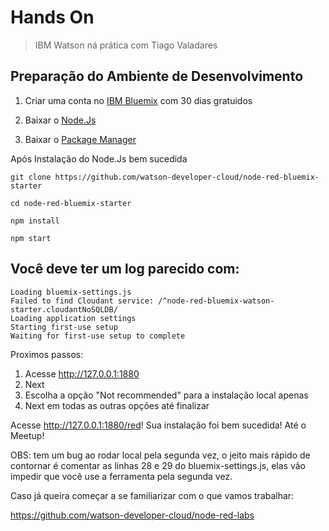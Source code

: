 Hands On
================

> IBM Watson ná prática com Tiago Valadares

Preparação do Ambiente de Desenvolvimento
-----------------------------------------


1. Criar uma conta no [IBM Bluemix](https://www.ibm.com/br-pt/marketplace/cloud-platform) com 30 dias gratuidos

2. Baixar o [Node.Js](https://nodejs.org/en/download/)

3. Baixar o [Package Manager](https://nodejs.org/en/download/package-manager/)

Após Instalação do Node.Js bem sucedida

```git clone https://github.com/watson-developer-cloud/node-red-bluemix-starter```

```cd node-red-bluemix-starter```

```npm install```

```npm start```

Você deve ter um log parecido com:
----------------------------------

```Starting Node-RED on Bluemix bootstrap
Loading bluemix-settings.js
Failed to find Cloudant service: /^node-red-bluemix-watson-starter.cloudantNoSQLDB/
Loading application settings
Starting first-use setup
Waiting for first-use setup to complete
```

Proximos passos:

1. Acesse http://127.0.0.1:1880
2. Next
3. Escolha a opção "Not recommended" para a instalação local apenas
4. Next em todas as outras opções até finalizar

Acesse http://127.0.0.1:1880/red! Sua instalação foi bem sucedida! Até o Meetup!

OBS: tem um bug ao rodar local pela segunda vez, o jeito mais rápido de contornar é comentar as linhas 28 e 29 do bluemix-settings.js, elas vão impedir que você use a ferramenta pela segunda vez.

Caso já queira começar a se familiarizar com o que vamos trabalhar:

https://github.com/watson-developer-cloud/node-red-labs
